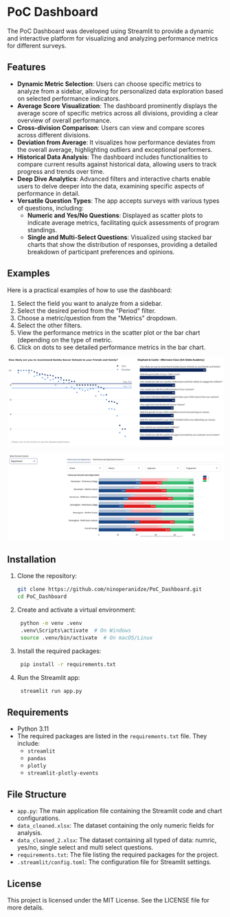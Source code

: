 # PoC Dashboard

The PoC Dashboard was developed using Streamlit to provide a dynamic and interactive platform for visualizing and analyzing performance metrics for different surveys.

## Features

- **Dynamic Metric Selection**: Users can choose specific metrics to analyze from a sidebar, allowing for personalized data exploration based on selected performance indicators.
- **Average Score Visualization**: The dashboard prominently displays the average score of specific metrics across all divisions, providing a clear overview of overall performance.
- **Cross-division Comparison**: Users can view and compare scores across different divisions.
- **Deviation from Average**: It visualizes how performance deviates from the overall average, highlighting outliers and exceptional performers.
- **Historical Data Analysis**: The dashboard includes functionalities to compare current results against historical data, allowing users to track progress and trends over time.
- **Deep Dive Analytics**: Advanced filters and interactive charts enable users to delve deeper into the data, examining specific aspects of performance in detail.
- **Versatile Question Types**: The app accepts surveys with various types of questions, including:
  - **Numeric and Yes/No Questions**: Displayed as scatter plots to indicate average metrics, facilitating quick assessments of program standings.
  - **Single and Multi-Select Questions**: Visualized using stacked bar charts that show the distribution of responses, providing a detailed breakdown of participant preferences and opinions.

## Examples

Here is a practical examples of how to use the dashboard:

1. Select the field you want to analyze from a sidebar.
2. Select the desired period from the "Period" filter.
3. Choose a metric/question from the "Metrics" dropdown.
4. Select the other filters.
5. View the performance metrics in the scatter plot or the bar chart (depending on the type of metric.
6. Click on dots to see detailed performance metrics in the bar chart.

![Tab 1 Example](examples/tab_1.png)

![Tab 1 Example_Single_select](examples/tab_1_single_select.png)

## Installation

1. Clone the repository:
   ```sh
   git clone https://github.com/ninoperanidze/PoC_Dashboard.git
   cd PoC_Dashboard

2. Create and activate a virtual environment:
   ```sh
    python -m venv .venv
    .venv\Scripts\activate  # On Windows
    source .venv/bin/activate  # On macOS/Linux

3. Install the required packages:
   ```sh
    pip install -r requirements.txt

4. Run the Streamlit app:
   ```sh
    streamlit run app.py


## Requirements

- Python 3.11
- The required packages are listed in the `requirements.txt` file. They include:
  - `streamlit`
  - `pandas`
  - `plotly`
  - `streamlit-plotly-events`


## File Structure

- `app.py`: The main application file containing the Streamlit code and chart configurations.
- `data_cleaned.xlsx`: The dataset containing the only numeric fields for analysis.
- `data_cleaned_2.xlsx`: The dataset containing all typed of data: numric, yes/no, single select and multi select questions.
- `requirements.txt`: The file listing the required packages for the project.
- `.streamlit/config.toml`: The configuration file for Streamlit settings.

## License

This project is licensed under the MIT License. See the LICENSE file for more details.
